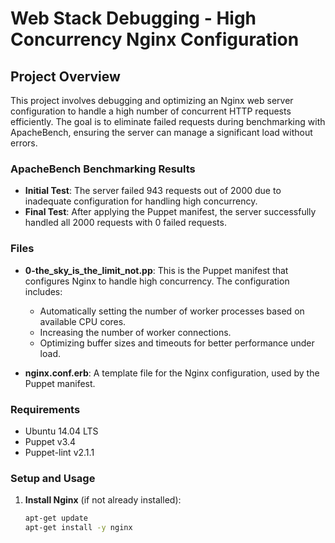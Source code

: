 # Web Stack Debugging - High Concurrency Nginx Configuration

## Project Overview

This project involves debugging and optimizing an Nginx web server configuration to handle a high number of concurrent HTTP requests efficiently. The goal is to eliminate failed requests during benchmarking with ApacheBench, ensuring the server can manage a significant load without errors.

### ApacheBench Benchmarking Results

- **Initial Test**: The server failed 943 requests out of 2000 due to inadequate configuration for handling high concurrency.
- **Final Test**: After applying the Puppet manifest, the server successfully handled all 2000 requests with 0 failed requests.

### Files

- **0-the_sky_is_the_limit_not.pp**: This is the Puppet manifest that configures Nginx to handle high concurrency. The configuration includes:
  - Automatically setting the number of worker processes based on available CPU cores.
  - Increasing the number of worker connections.
  - Optimizing buffer sizes and timeouts for better performance under load.

- **nginx.conf.erb**: A template file for the Nginx configuration, used by the Puppet manifest.

### Requirements

- Ubuntu 14.04 LTS
- Puppet v3.4
- Puppet-lint v2.1.1

### Setup and Usage

1. **Install Nginx** (if not already installed):
   ```bash
   apt-get update
   apt-get install -y nginx
